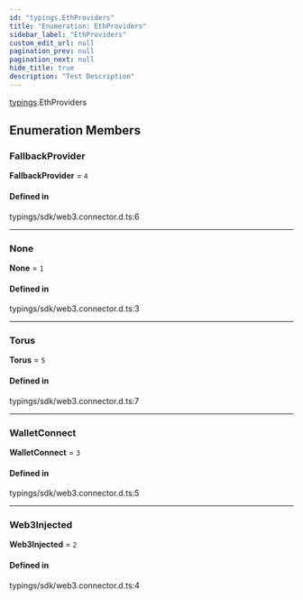 ```yaml
---
id: "typings.EthProviders"
title: "Enumeration: EthProviders"
sidebar_label: "EthProviders"
custom_edit_url: null
pagination_prev: null
pagination_next: null
hide_title: true
description: "Test Description"
---
```


[typings](../namespaces/typings.md).EthProviders

## Enumeration Members

### FallbackProvider

 **FallbackProvider** = ``4``

#### Defined in

typings/sdk/web3.connector.d.ts:6

___

### None

 **None** = ``1``

#### Defined in

typings/sdk/web3.connector.d.ts:3

___

### Torus

 **Torus** = ``5``

#### Defined in

typings/sdk/web3.connector.d.ts:7

___

### WalletConnect

 **WalletConnect** = ``3``

#### Defined in

typings/sdk/web3.connector.d.ts:5

___

### Web3Injected

 **Web3Injected** = ``2``

#### Defined in

typings/sdk/web3.connector.d.ts:4
